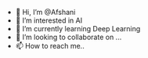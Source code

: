 - 👋 Hi, I’m @Afshani
- 👀 I’m interested in AI
- 🌱 I’m currently learning Deep Learning
- 💞️ I’m looking to collaborate on ...
- 📫 How to reach me..

<!---
Afshani/Afshani is a ✨ special ✨ repository because its `README.md` (this file) appears on your GitHub profile.
You can click the Preview link to take a look at your changes.
--->
